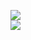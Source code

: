 [![](https://img.shields.io/badge/Made%20With-Github%20Spray-lightgrey.svg?style=for-the-badge&logo=github)](https://github.com/Annihil/github-spray#23620)  
[![](https://i.imgur.com/2DrTn0Z.gif)](https://github.com/Annihil/github-spray)